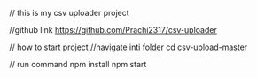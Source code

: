 // this is my csv uploader project

//github link
https://github.com/Prachi2317/csv-uploader

// how to start project
//navigate inti folder
cd csv-upload-master


// run command
npm install
npm start

